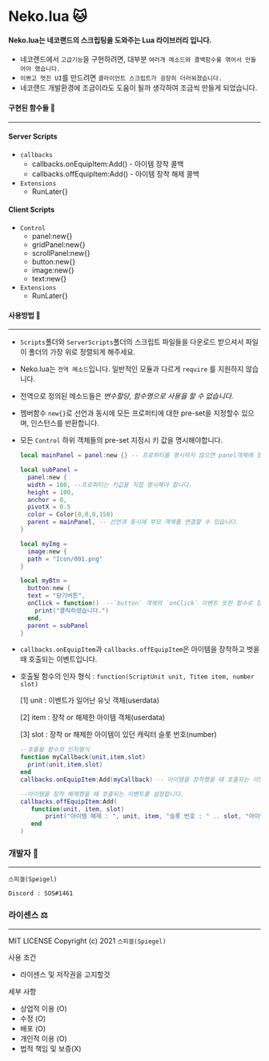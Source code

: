 # Neko.lua 🐱

#### Neko.lua는 네코랜드의 스크립팅을 도와주는 Lua 라이브러리 입니다.

* 네코랜드에서 `고급기능`을 구현하려면, 대부분 `여러개 메소드와 콜백함수를 엮어서 만들어야 했습니다.`
* `이쁘고 멋진 UI`를 만드려면 `클라이언트 스크립트가 굉장히 더러워졌습니다.`
* 네코랜드 개발환경에 조금이라도 도움이 될까 생각하여 조금씩 만들게 되었습니다.

#### 구현된 함수들 💬
- - -

#### Server Scripts
 
  * `callbacks`
    * callbacks.onEquipItem:Add() - 아이템 장착 콜백
    * callbacks.offEquipItem:Add() - 아이템 장착 해제 콜백
  * `Extensions`
    * RunLater{}

#### Client Scripts

  * `Control`
    * panel:new{}
    * gridPanel:new{}
    * scrollPanel:new{}
    * button:new{}
    * image:new{}
    * text:new{}
  * `Extensions`
    * RunLater{}

#### 사용방법 💬
- - -
* `Scripts`폴더와 `ServerScripts`폴더의 스크립트 파일들을 다운로드 받으셔서 파일이 폴더의 가장 위로 정렬되게 해주세요.

* Neko.lua는 `전역 메소드`입니다. 일반적인 모듈과 다르게 `require` 를 지원하지 않습니다.
* 전역으로 정의된 메소드들은 *변수할당, 함수명으로 사용을 할 수 없습니다.*

* 멤버함수 `new{}`로 선언과 동시에 모든 프로퍼티에 대한 pre-set을 지정할수 있으며, 인스턴스를 반환합니다. 
* 모든 `Control` 하위 객체들의 pre-set 지정시 키 값을 명시해야합니다.
  ```lua
  local mainPanel = panel:new {} -- 프로퍼티를 명시하지 않으면 panel객체에 정의된 기본값으로 객체가 생성됩니다.

  local subPanel = 
    panel:new {
    width = 100, --프로퍼티는 키값을 직접 명시해야 합니다.
    height = 100,
    anchor = 0,
    pivotX = 0.5
    color = Color(0,0,0,150) 
    parent = mainPanel, -- 선언과 동시에 부모 객체를 연결할 수 있습니다.
  }

  local myImg = 
    image:new {
    path = "Icon/001.png"
  }

  local myBtn = 
    button:new {
    text = "닫기버튼", 
    onClick = function()  --`button` 객체의 `onClick` 이벤트 또한 함수로 첨부하여 이벤트 리스너를 생성할 수 있습니다.
      print("클릭하였습니다.") 
    end,
    parent = subPanel
  }
  ```

* `callbacks.onEquipItem`과 `callbacks.offEquipItem`은 아이템을 장착하고 벗을때 호출되는 이벤트입니다.
* 호출될 함수의 인자 형식 : `function(ScriptUnit unit, Titem item, number slot)`

  [1] unit : 이벤트가 일어난 유닛 객체(userdata)

  [2] item : 장착 or 해제한 아이템 객체(userdata)
  
  [3] slot : 장착 or 해제한 아이템이 있던 캐릭터 슬롯 번호(number)
  ```lua
  --호출될 함수의 인자형식
  function myCallback(unit,item,slot)
    print(unit,item,slot)
  end
  callbacks.onEquipItem:Add(myCallback) -- 아이템을 장착했을 때 호출되는 이벤트를 설정합니다.

  --아이템을 장착 해제했을 때 호출되는 이벤트를 설정합니다.
  callbacks.offEquipItem:Add(
     function(unit, item, slot)
         print("아이템 해제 : ", unit, item, "슬롯 번호 : " .. slot, "아이템 id : " .. item.id)
     end
  )
  ```

### 개발자 👾
- - -
`스피겔(Speigel)`

`Discord : SOS#1461`

### 라이센스 ⚖️
- - -
MIT LICENSE Copyright (c) 2021 `스피겔(Spiegel)`

사용 조건
- 라이센스 및 저작권을 고지할것

세부 사항
- 상업적 이용 (O)
- 수정 (O)
- 배포 (O)
- 개인적 이용 (O)
- 법적 책임 및 보증(X)


